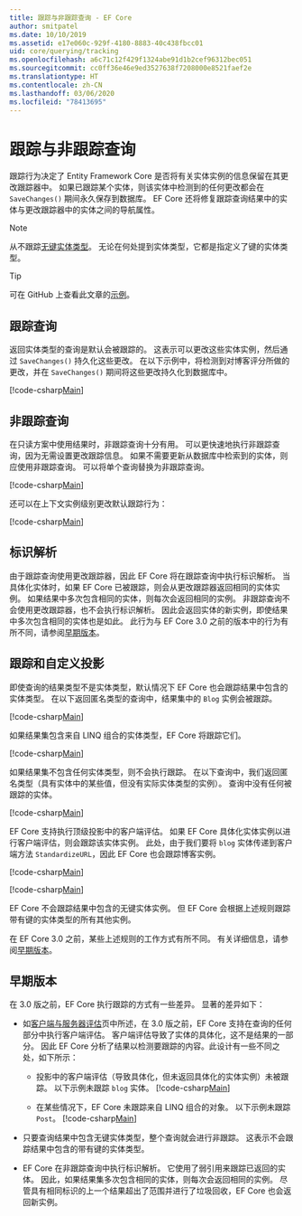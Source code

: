 ```yaml
---
title: 跟踪与非跟踪查询 - EF Core
author: smitpatel
ms.date: 10/10/2019
ms.assetid: e17e060c-929f-4180-8883-40c438fbcc01
uid: core/querying/tracking
ms.openlocfilehash: a6c71c12f429f1324abe91d1b2cef96312bec051
ms.sourcegitcommit: cc0ff36e46e9ed3527638f7208000e8521faef2e
ms.translationtype: HT
ms.contentlocale: zh-CN
ms.lasthandoff: 03/06/2020
ms.locfileid: "78413695"
---
```

# <a name="tracking-vs-no-tracking-queries"></a>跟踪与非跟踪查询

跟踪行为决定了 Entity Framework Core 是否将有关实体实例的信息保留在其更改跟踪器中。 如果已跟踪某个实体，则该实体中检测到的任何更改都会在 `SaveChanges()` 期间永久保存到数据库。 EF Core 还将修复跟踪查询结果中的实体与更改跟踪器中的实体之间的导航属性。

> [!NOTE]
> 从不跟踪[无键实体类型](xref:core/modeling/keyless-entity-types)。 无论在何处提到实体类型，它都是指定义了键的实体类型。

> [!TIP]  
> 可在 GitHub 上查看此文章的[示例](https://github.com/dotnet/EntityFramework.Docs/tree/master/samples/core/Querying)。

## <a name="tracking-queries"></a>跟踪查询

返回实体类型的查询是默认会被跟踪的。 这表示可以更改这些实体实例，然后通过 `SaveChanges()` 持久化这些更改。 在以下示例中，将检测到对博客评分所做的更改，并在 `SaveChanges()` 期间将这些更改持久化到数据库中。

[!code-csharp[Main](../../../samples/core/Querying/Tracking/Sample.cs#Tracking)]

## <a name="no-tracking-queries"></a>非跟踪查询

在只读方案中使用结果时，非跟踪查询十分有用。 可以更快速地执行非跟踪查询，因为无需设置更改跟踪信息。 如果不需要更新从数据库中检索到的实体，则应使用非跟踪查询。 可以将单个查询替换为非跟踪查询。

[!code-csharp[Main](../../../samples/core/Querying/Tracking/Sample.cs#NoTracking)]

还可以在上下文实例级别更改默认跟踪行为：

[!code-csharp[Main](../../../samples/core/Querying/Tracking/Sample.cs#ContextDefaultTrackingBehavior)]

## <a name="identity-resolution"></a>标识解析

由于跟踪查询使用更改跟踪器，因此 EF Core 将在跟踪查询中执行标识解析。 当具体化实体时，如果 EF Core 已被跟踪，则会从更改跟踪器返回相同的实体实例。 如果结果中多次包含相同的实体，则每次会返回相同的实例。 非跟踪查询不会使用更改跟踪器，也不会执行标识解析。 因此会返回实体的新实例，即使结果中多次包含相同的实体也是如此。 此行为与 EF Core 3.0 之前的版本中的行为有所不同，请参阅[早期版本](#previous-versions)。

## <a name="tracking-and-custom-projections"></a>跟踪和自定义投影

即使查询的结果类型不是实体类型，默认情况下 EF Core 也会跟踪结果中包含的实体类型。 在以下返回匿名类型的查询中，结果集中的 `Blog` 实例会被跟踪。

[!code-csharp[Main](../../../samples/core/Querying/Tracking/Sample.cs#CustomProjection1)]

如果结果集包含来自 LINQ 组合的实体类型，EF Core 将跟踪它们。

[!code-csharp[Main](../../../samples/core/Querying/Tracking/Sample.cs#CustomProjection2)]

如果结果集不包含任何实体类型，则不会执行跟踪。 在以下查询中，我们返回匿名类型（具有实体中的某些值，但没有实际实体类型的实例）。 查询中没有任何被跟踪的实体。

[!code-csharp[Main](../../../samples/core/Querying/Tracking/Sample.cs#CustomProjection3)]

 EF Core 支持执行顶级投影中的客户端评估。 如果 EF Core 具体化实体实例以进行客户端评估，则会跟踪该实体实例。 此处，由于我们要将 `blog` 实体传递到客户端方法 `StandardizeURL`，因此 EF Core 也会跟踪博客实例。

[!code-csharp[Main](../../../samples/core/Querying/Tracking/Sample.cs#ClientProjection)]

[!code-csharp[Main](../../../samples/core/Querying/Tracking/Sample.cs#ClientMethod)]

EF Core 不会跟踪结果中包含的无键实体实例。 但 EF Core 会根据上述规则跟踪带有键的实体类型的所有其他实例。

在 EF Core 3.0 之前，某些上述规则的工作方式有所不同。 有关详细信息，请参阅[早期版本](#previous-versions)。

## <a name="previous-versions"></a>早期版本

在 3.0 版之前，EF Core 执行跟踪的方式有一些差异。 显著的差异如下：

- 如[客户端与服务器评估](xref:core/querying/client-eval)页中所述，在 3.0 版之前，EF Core 支持在查询的任何部分中执行客户端评估。 客户端评估导致了实体的具体化，这不是结果的一部分。 因此 EF Core 分析了结果以检测要跟踪的内容。此设计有一些不同之处，如下所示：
  - 投影中的客户端评估（导致具体化，但未返回具体化的实体实例）未被跟踪。 以下示例未跟踪 `blog` 实体。
    [!code-csharp[Main](../../../samples/core/Querying/Tracking/Sample.cs#ClientProjection)]

  - 在某些情况下，EF Core 未跟踪来自 LINQ 组合的对象。 以下示例未跟踪 `Post`。
    [!code-csharp[Main](../../../samples/core/Querying/Tracking/Sample.cs#CustomProjection2)]

- 只要查询结果中包含无键实体类型，整个查询就会进行非跟踪。 这表示不会跟踪结果中包含的带有键的实体类型。
- EF Core 在非跟踪查询中执行标识解析。 它使用了弱引用来跟踪已返回的实体。 因此，如果结果集多次包含相同的实体，则每次会返回相同的实例。 尽管具有相同标识的上一个结果超出了范围并进行了垃圾回收，EF Core 也会返回新实例。
